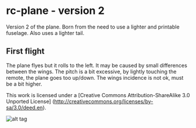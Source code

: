 rc-plane - version 2
========

Version 2 of the plane.
Born from the need to use a lighter and printable fuselage. Also uses a lighter tail.

First flight
------------
The plane flyes but it rolls to the left. It may be caused by small differences between the wings.
The pitch is a bit excessive, by lightly touching the remote, the plane goes too up/down.
The wings incidence is not ok, must be a bit higher.

This work is licensed under a [Creative Commons Attribution-ShareAlike 3.0 Unported License] (http://creativecommons.org/licenses/by-sa/3.0/deed.en).

![alt tag](https://raw.github.com/algspd/rc-plane/master/version2/img/render.png)

